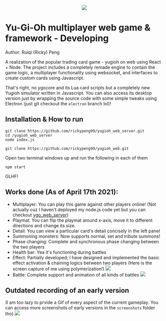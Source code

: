 <p align="center">
<img src="screenshots/yugioh_screen.png" /><br>
</p>

# Yu-Gi-Oh multiplayer web game & framework - Developing

Author: Ruiqi (Ricky) Peng

A realization of the popular trading card game - yugioh on web using React + Node. The project includes a completely remade engine to contain the game logic, a multiplayer functionality using websocket, and interfaces to create custom cards using Javascript. 

That's right, no ygocore and its Lua card scripts but a completely new Yugioh simulator written in Javascript. You can also access its desktop version just by wrapping the source code with some simple tweaks using Electron (just git checkout the `electron` branch lol)!

## Installation & How to run
```
git clone https://github.com/rickypeng99/yugioh_web_server.git
cd /yugioh_web_server
node index.js

git clone https://github.com/rickypeng99/yugioh_web.git
```
Open two terminal windows up and run the following in each of them
```
npm start
```
GLHF!

## Works done (As of April 17th 2021):
 - Multiplayer: You can play this game against other players online! (Not actually cuz I haven't deployed my node.js code yet but you can checkout [ygo_web_server](https://github.com/rickypeng99/yugioh_web_server))
 - Playmat: You can flip the playmat around x-axis, move it to different directions and change its size.
 - Detail: You can view a particular card's detail concisely in the left panel
 - Summoning monsters: Now supports normal, set and tribute summons!
 - Phase changing: Complete and synchronous phase changing between the two players
 - Health bar: Yea it's functioning during battles
 - Effect: Partially developed; I have designed and implemented the basic effect activation & chaining logics between two players (Here is the screen capture of me using polymerization!)
 ![](screenshots/yugioh_fusion.gif)
 - Battle: Complete support and animation of all kinds of battles
 ![](screenshots/yugioh5.gif)



 ## Outdated recording of an early version
  (I am too lazy to prvide a Gif of every aspect of the current gameplay. You can access more screenshots of early versions in the `screenshots` folder tho)
  ![](screenshots/yugioh.gif)
